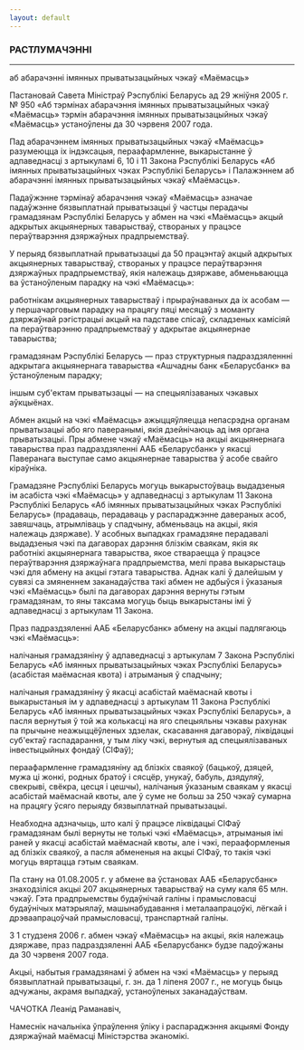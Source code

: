 ```yaml
---
layout: default
---
```


### РАСТЛУМАЧЭННI

****

<span class="underline"></span>

аб абарачэнні імянных прыватызацыйных чэкаў «Маёмасць»

Пастановай Савета Міністраў Рэспублікі Беларусь ад 29 жніўня 2005 г. №
950 «Аб тэрмінах абарачэння імянных прыватызацыйных чэкаў «Маёмасць»
тэрмін абарачэння імянных прыватызацыйных чэкаў «Маёмасць»
устаноўлены да 30 чэрвеня 2007 года.

Пад абарачэннем імянных прыватызацыйных чэкаў «Маёмасць» разумеюцца іх
індэксацыя, пераафармленне, выкарыстанне ў адпаведнасці з артыкуламі
6, 10 і 11 Закона Рэспублікі Беларусь «Аб імянных прыватызацыйных чэках
Рэспублікі Беларусь» і Палажэннем аб абарачэнні імянных прыватызацыйных
чэкаў «Маёмасць».

Падаўжэнне тэрмінаў абарачэння чэкаў «Маёмасць» азначае падаўжэнне
бязвыплатнай прыватызацыі ў частцы перадачы грамадзянам Рэспублікі
Беларусь у абмен на чэкі «Маёмасць» акцый адкрытых акцыянерных
таварыстваў, створаных у працэсе пераўтварэння дзяржаўных
прадпрыемстваў.

У перыяд бязвыплатнай прыватызацыі да 50 працэнтаў акцый адкрытых
акцыянерных таварыстваў, створаных у працэсе пераўтварэння
дзяржаўных прадпрыемстваў, якія належаць дзяржаве, абменьваюцца
ва ўстаноўленым парадку на чэкі «Маёмасць»:

работнікам акцыянерных таварыстваў і прыраўнаваных да іх асобам — у
першачарговым парадку на працягу пяці месяцаў з моманту дзяржаўнай
рэгістрацыі акцый на падставе спісаў, складзеных камісіяй па
пераўтварэнню прадпрыемстваў у адкрытае акцыянернае
таварыства;

грамадзянам Рэспублікі Беларусь — праз структурныя падраздзяленнні
адкрытага акцыянернага таварыства «Ашчадны банк «Беларусбанк» ва
ўстаноўленым парадку;

іншым суб'ектам прыватызацыі — на спецыялізаваных чэкавых аўкцыёнах.

Абмен акцый на чэкі «Маёмасць» ажыццяўляецца непасрэдна органам
прыватызацыі або яго паверанымі, якія дзейнічаюць ад імя органа
прыватызацыі. Пры абмене чэкаў «Маёмасць» на акцыі акцыянернага
таварыства праз падраздзяленні ААБ «Беларусбанк» у якасці
Паверанага выступае само акцыянернае таварыства ў асобе свайго
кіраўніка.

Грамадзяне Рэспублікі Беларусь могуць выкарыстоўваць выдадзеныя ім
асабіста чэкі «Маёмасць» у адпаведнасці з артыкулам 11 Закона
Рэспублікі Беларусь «Аб імянных прыватызацыйных чэках Рэспублікі
Беларусь» (прадаваць, перадаваць у распараджэнне давераных асоб,
завяшчаць, атрымліваць у спадчыну, абменьваць на акцыі, якія
належаць дзяржаве). У асобных выпадках грамадзяне перадавалі
выдадзеныя чэкі па дагаворах дарэння блізкім сваякам, якія як
работнікі акцыянернага таварыства, якое ствараецца ў працэсе
пераўтварэння дзяржаўнага прадпрыемства, мелі права выкарыстаць
чэкі для абмену на акцыі гэтага таварыства. Аднак калі ў далейшым у
сувязі са змяненнем заканадаўства такі абмен не адбыўся і ўказаныя
чэкі «Маёмасць» былі па дагаворах дарэння вернуты гэтым грамадзянам,
то яны таксама могуць быць выкарыстаны імі ў адпаведнасці з артыкулам 11
Закона.

Праз падраздзяленні ААБ «Беларусбанк» абмену на акцыі падлягаюць чэкі
«Маёмасць»:

налічаныя грамадзяніну ў адпаведнасці з артыкулам 7 Закона Рэспублікі
Беларусь «Аб імянных прыватызацыйных чэках Рэспублікі Беларусь»
(асабістая маёмасная квота) і атрыманыя ў спадчыну;

налічаныя грамадзяніну ў якасці асабістай маёмаснай квоты і выкарыстаныя
ім у адпаведнасці з артыкулам 11 Закона Рэспублікі Беларусь «Аб імянных
прыватызацыйных чэках Рэспублікі Беларусь», а пасля вернутыя ў той жа
колькасці на яго спецыяльны чэкавы рахунак па прычыне неажыццёўленых
здзелак, скасавання дагавораў, ліквідацыі суб'ектаў гаспадарання, у
тым ліку чэкі, вернутыя ад спецыялізаваных інвестыцыйных фондаў
(СIФаў);

пераафармленне грамадзяніну ад блізкіх сваякоў (бацькоў, дзяцей, мужа ці
жонкі, родных братоў і сясцёр, унукаў, бабуль, дзядуляў, свекрыві,
свёкра, цесця і цешчы), налічаныя ўказаным сваякам у якасці
асабістай маёмаснай квоты, але ў суме не больш за 250 чэкаў
сумарна на працягу ўсяго перыяду бязвыплатнай прыватызацыі.

Неабходна адзначыць, што калі ў працэсе ліквідацыі СIФаў грамадзянам
былі вернуты не толькі чэкі «Маёмасць», атрыманыя імі раней у якасці
асабістай маёмаснай квоты, але і чэкі, перааформленыя ад блізкіх
сваякоў, а пасля абмененыя на акцыі СIФаў, то такія чэкі могуць
вяртацца гэтым сваякам.

Па стану на 01.08.2005 г. у абмене ва ўстановах ААБ «Беларусбанк»
знаходзіліся акцыі 207 акцыянерных таварыстваў на суму каля 65
млн. чэкаў. Гэта прадпрыемствы будаўнічай галіны і прамысловасці
будаўнічых матэрыялаў, машынабудавання і металаапрацоўкі, лёгкай і
дрэваапрацоўчай прамысловасці, транспартнай галіны.

З 1 студзеня 2006 г. абмен чэкаў «Маёмасць» на акцыі, якія належаць
дзяржаве, праз падраздзяленні ААБ «Беларусбанк» будзе падоўжаны да
30 чэрвеня 2007 года.

Акцыі, набытыя грамадзянамі ў абмен на чэкі «Маёмасць» у перыяд
бязвыплатнай прыватызацыі, г. зн. да 1 ліпеня 2007 г., не
могуць быць адчужаны, акрамя выпадкаў, устаноўленых
заканадаўствам.

  
ЧАЧОТКА Леанід Раманавіч,

Намеснік начальніка ўпраўлення ўліку і распараджэння акцыямі Фонду
дзяржаўнай маёмасці Міністэрства эканомікі.
